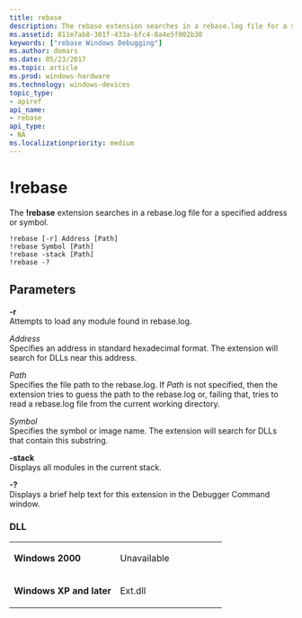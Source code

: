 ```yaml
---
title: rebase
description: The rebase extension searches in a rebase.log file for a specified address or symbol.
ms.assetid: 811e7ab8-301f-433a-bfc4-8a4e5f002b30
keywords: ["rebase Windows Debugging"]
ms.author: domars
ms.date: 05/23/2017
ms.topic: article
ms.prod: windows-hardware
ms.technology: windows-devices
topic_type:
- apiref
api_name:
- rebase
api_type:
- NA
ms.localizationpriority: medium
---
```


# !rebase


The **!rebase** extension searches in a rebase.log file for a specified address or symbol.

```
!rebase [-r] Address [Path]
!rebase Symbol [Path]
!rebase -stack [Path]
!rebase -?
```

## <span id="Parameters"></span><span id="parameters"></span><span id="PARAMETERS"></span>Parameters


<span id="_______-r______"></span><span id="_______-R______"></span> **-r**   
Attempts to load any module found in rebase.log.

<span id="_______Address______"></span><span id="_______address______"></span><span id="_______ADDRESS______"></span> *Address*   
Specifies an address in standard hexadecimal format. The extension will search for DLLs near this address.

<span id="_______Path______"></span><span id="_______path______"></span><span id="_______PATH______"></span> *Path*   
Specifies the file path to the rebase.log. If *Path* is not specified, then the extension tries to guess the path to the rebase.log or, failing that, tries to read a rebase.log file from the current working directory.

<span id="_______Symbol______"></span><span id="_______symbol______"></span><span id="_______SYMBOL______"></span> *Symbol*   
Specifies the symbol or image name. The extension will search for DLLs that contain this substring.

<span id="_______-stack______"></span><span id="_______-STACK______"></span> **-stack**   
Displays all modules in the current stack.

<span id="_______-_______"></span> **-?**   
Displays a brief help text for this extension in the Debugger Command window.

### <span id="DLL"></span><span id="dll"></span>DLL

<table>
<colgroup>
<col width="50%" />
<col width="50%" />
</colgroup>
<tbody>
<tr class="odd">
<td align="left"><p><strong>Windows 2000</strong></p></td>
<td align="left"><p>Unavailable</p></td>
</tr>
<tr class="even">
<td align="left"><p><strong>Windows XP and later</strong></p></td>
<td align="left"><p>Ext.dll</p></td>
</tr>
</tbody>
</table>

 

 

 





